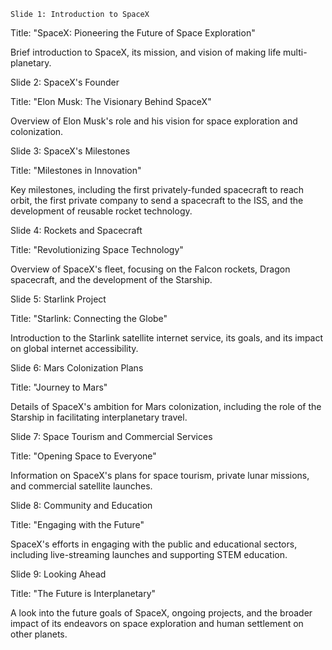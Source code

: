     Slide 1: Introduction to SpaceX

Title: "SpaceX: Pioneering the Future of Space Exploration"

Brief introduction to SpaceX, its mission, and vision of making life multi-planetary.

Slide 2: SpaceX's Founder

Title: "Elon Musk: The Visionary Behind SpaceX"

Overview of Elon Musk's role and his vision for space exploration and colonization.

Slide 3: SpaceX's Milestones

Title: "Milestones in Innovation"

Key milestones, including the first privately-funded spacecraft to reach orbit, the first private company to send a spacecraft to the ISS, and the development of reusable rocket technology.

Slide 4: Rockets and Spacecraft

Title: "Revolutionizing Space Technology"

Overview of SpaceX's fleet, focusing on the Falcon rockets, Dragon spacecraft, and the development of the Starship.

Slide 5: Starlink Project

Title: "Starlink: Connecting the Globe"

Introduction to the Starlink satellite internet service, its goals, and its impact on global internet accessibility.

Slide 6: Mars Colonization Plans

Title: "Journey to Mars"

Details of SpaceX's ambition for Mars colonization, including the role of the Starship in facilitating interplanetary travel.

Slide 7: Space Tourism and Commercial Services

Title: "Opening Space to Everyone"

Information on SpaceX's plans for space tourism, private lunar missions, and commercial satellite launches.

Slide 8: Community and Education

Title: "Engaging with the Future"

SpaceX's efforts in engaging with the public and educational sectors, including live-streaming launches and supporting STEM education.

Slide 9: Looking Ahead

Title: "The Future is Interplanetary"

A look into the future goals of SpaceX, ongoing projects, and the broader impact of its endeavors on space exploration and human settlement on other planets.

